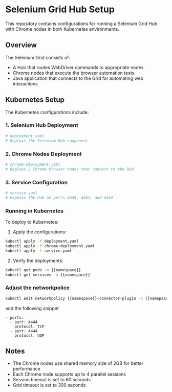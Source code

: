 # Selenium Grid Hub Setup

This repository contains configurations for running a Selenium Grid Hub with Chrome nodes in both Kubernetes environments.

## Overview

The Selenium Grid consists of:
- A Hub that routes WebDriver commands to appropriate nodes
- Chrome nodes that execute the browser automation tests
- Java application that connects to the Grid for automating web interactions

## Kubernetes Setup

The Kubernetes configurations include:

### 1. Selenium Hub Deployment
```yaml
# deployment.yaml
# Deploys the Selenium Hub component
```

### 2. Chrome Nodes Deployment
```yaml
# chrome-deployment.yaml
# Deploys 2 Chrome browser nodes that connect to the Hub
```

### 3. Service Configuration
```yaml
# service.yaml
# Exposes the Hub on ports 4444, 4442, and 4443
```

### Running in Kubernetes

To deploy to Kubernetes:

1. Apply the configurations:
```bash
kubectl apply -f deployment.yaml
kubectl apply -f chrome-deployment.yaml
kubectl apply -f service.yaml
```

2. Verify the deployments:
```bash
kubectl get pods -n {{namespace}}
kubectl get services -n {{namespace}}
```
### Adjust the networkpolice
```bash
kubectl edit networkpolicy {{namespace}}-connector-plugin -n {{namepsace}}
```
add the following snippet
```
- ports:
  - port: 4444
    protocol: TCP
  - port: 4444
    protocol: UDP
```
## Notes

- The Chrome nodes use shared memory size of 2GB for better performance
- Each Chrome node supports up to 4 parallel sessions
- Session timeout is set to 60 seconds
- Grid timeout is set to 300 seconds
